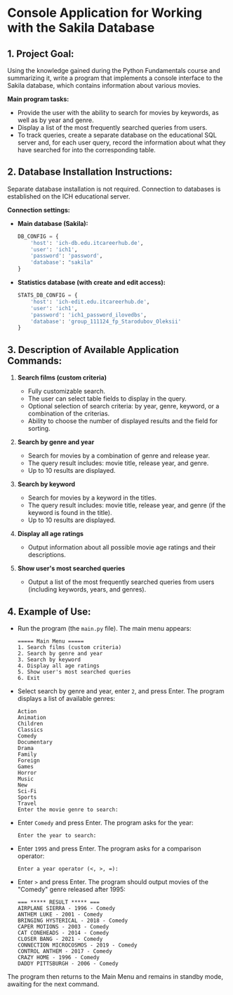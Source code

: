 # Console Application for Working with the Sakila Database

## 1. Project Goal:

Using the knowledge gained during the Python Fundamentals course and summarizing it, write a program that implements a console interface to the Sakila database, which contains information about various movies.

**Main program tasks:**

* Provide the user with the ability to search for movies by keywords, as well as by year and genre.
* Display a list of the most frequently searched queries from users.
* To track queries, create a separate database on the educational SQL server and, for each user query, record the information about what they have searched for into the corresponding table.

## 2. Database Installation Instructions:

Separate database installation is not required. Connection to databases is established on the ICH educational server.

**Connection settings:**

* **Main database (Sakila):**
    ```python
    DB_CONFIG = {
        'host': 'ich-db.edu.itcareerhub.de',
        'user': 'ich1',
        'password': 'password',
        'database': "sakila"
    }
    ```

* **Statistics database (with create and edit access):**
    ```python
    STATS_DB_CONFIG = {
        'host': 'ich-edit.edu.itcareerhub.de',
        'user': 'ich1',
        'password': 'ich1_password_ilovedbs',
        'database': 'group_111124_fp_Starodubov_Oleksii'
    }
    ```

## 3. Description of Available Application Commands:

1.  **Search films (custom criteria)**
    * Fully customizable search.
    * The user can select table fields to display in the query.
    * Optional selection of search criteria: by year, genre, keyword, or a combination of the criterias.
    * Ability to choose the number of displayed results and the field for sorting.

2.  **Search by genre and year**
    * Search for movies by a combination of genre and release year.
    * The query result includes: movie title, release year, and genre.
    * Up to 10 results are displayed.

3.  **Search by keyword**
    * Search for movies by a keyword in the titles.
    * The query result includes: movie title, release year, and genre (if the keyword is found in the title).
    * Up to 10 results are displayed.

4.  **Display all age ratings**
    * Output information about all possible movie age ratings and their descriptions.

5.  **Show user's most searched queries**
    * Output a list of the most frequently searched queries from users (including keywords, years, and genres).

## 4. Example of Use:

* Run the program (the `main.py` file). The main menu appears:

    ```
    ===== Main Menu =====
    1. Search films (custom criteria)
    2. Search by genre and year
    3. Search by keyword
    4. Display all age ratings
    5. Show user's most searched queries
    6. Exit
    ```

* Select search by genre and year, enter `2`, and press Enter. The program displays a list of available genres:

    ```
    Action
    Animation
    Children
    Classics
    Comedy
    Documentary
    Drama
    Family
    Foreign
    Games
    Horror
    Music
    New
    Sci-Fi
    Sports
    Travel
    Enter the movie genre to search:
    ```

* Enter `Comedy` and press Enter. The program asks for the year:

    ```
    Enter the year to search:
    ```

* Enter `1995` and press Enter. The program asks for a comparison operator:

    ```
    Enter a year operator (<, >, =):
    ```

* Enter `>` and press Enter. The program should output movies of the "Comedy" genre released after 1995:

    ```
    === ***** RESULT ***** ===
    AIRPLANE SIERRA - 1996 - Comedy
    ANTHEM LUKE - 2001 - Comedy
    BRINGING HYSTERICAL - 2018 - Comedy
    CAPER MOTIONS - 2003 - Comedy
    CAT CONEHEADS - 2014 - Comedy
    CLOSER BANG - 2021 - Comedy
    CONNECTION MICROCOSMOS - 2019 - Comedy
    CONTROL ANTHEM - 2017 - Comedy
    CRAZY HOME - 1996 - Comedy
    DADDY PITTSBURGH - 2006 - Comedy
    ```
The program then returns to the Main Menu and remains in standby mode, awaiting for the next command.